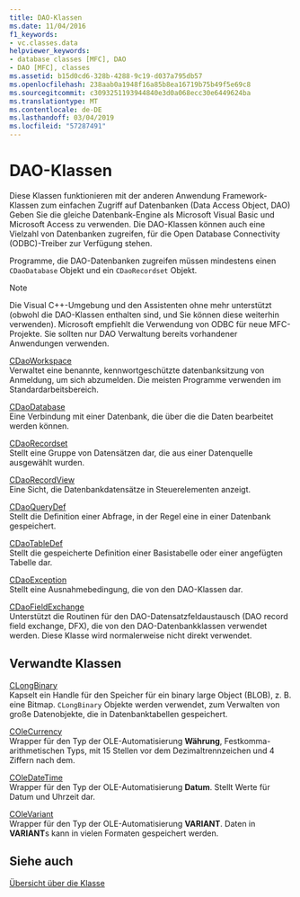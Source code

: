 ```yaml
---
title: DAO-Klassen
ms.date: 11/04/2016
f1_keywords:
- vc.classes.data
helpviewer_keywords:
- database classes [MFC], DAO
- DAO [MFC], classes
ms.assetid: b15d0cd6-328b-4288-9c19-d037a795db57
ms.openlocfilehash: 238aab0a1948f16a85b8ea16719b75b49f5e69c8
ms.sourcegitcommit: c3093251193944840e3d0a068ecc30e6449624ba
ms.translationtype: MT
ms.contentlocale: de-DE
ms.lasthandoff: 03/04/2019
ms.locfileid: "57287491"
---
```

# <a name="dao-classes"></a>DAO-Klassen

Diese Klassen funktionieren mit der anderen Anwendung Framework-Klassen zum einfachen Zugriff auf Datenbanken (Data Access Object, DAO) Geben Sie die gleiche Datenbank-Engine als Microsoft Visual Basic und Microsoft Access zu verwenden. Die DAO-Klassen können auch eine Vielzahl von Datenbanken zugreifen, für die Open Database Connectivity (ODBC)-Treiber zur Verfügung stehen.

Programme, die DAO-Datenbanken zugreifen müssen mindestens einen `CDaoDatabase` Objekt und ein `CDaoRecordset` Objekt.

> [!NOTE]
>  Die Visual C++-Umgebung und den Assistenten ohne mehr unterstützt (obwohl die DAO-Klassen enthalten sind, und Sie können diese weiterhin verwenden). Microsoft empfiehlt die Verwendung von ODBC für neue MFC-Projekte. Sie sollten nur DAO Verwaltung bereits vorhandener Anwendungen verwenden.

[CDaoWorkspace](../mfc/reference/cdaoworkspace-class.md)<br/>
Verwaltet eine benannte, kennwortgeschützte datenbanksitzung von Anmeldung, um sich abzumelden. Die meisten Programme verwenden im Standardarbeitsbereich.

[CDaoDatabase](../mfc/reference/cdaodatabase-class.md)<br/>
Eine Verbindung mit einer Datenbank, die über die die Daten bearbeitet werden können.

[CDaoRecordset](../mfc/reference/cdaorecordset-class.md)<br/>
Stellt eine Gruppe von Datensätzen dar, die aus einer Datenquelle ausgewählt wurden.

[CDaoRecordView](../mfc/reference/cdaorecordview-class.md)<br/>
Eine Sicht, die Datenbankdatensätze in Steuerelementen anzeigt.

[CDaoQueryDef](../mfc/reference/cdaoquerydef-class.md)<br/>
Stellt die Definition einer Abfrage, in der Regel eine in einer Datenbank gespeichert.

[CDaoTableDef](../mfc/reference/cdaotabledef-class.md)<br/>
Stellt die gespeicherte Definition einer Basistabelle oder einer angefügten Tabelle dar.

[CDaoException](../mfc/reference/cdaoexception-class.md)<br/>
Stellt eine Ausnahmebedingung, die von den DAO-Klassen dar.

[CDaoFieldExchange](../mfc/reference/cdaofieldexchange-class.md)<br/>
Unterstützt die Routinen für den DAO-Datensatzfeldaustausch (DAO record field exchange, DFX), die von den DAO-Datenbankklassen verwendet werden. Diese Klasse wird normalerweise nicht direkt verwendet.

## <a name="related-classes"></a>Verwandte Klassen

[CLongBinary](../mfc/reference/clongbinary-class.md)<br/>
Kapselt ein Handle für den Speicher für ein binary large Object (BLOB), z. B. eine Bitmap. `CLongBinary` Objekte werden verwendet, zum Verwalten von große Datenobjekte, die in Datenbanktabellen gespeichert.

[COleCurrency](../mfc/reference/colecurrency-class.md)<br/>
Wrapper für den Typ der OLE-Automatisierung **Währung**, Festkomma-arithmetischen Typs, mit 15 Stellen vor dem Dezimaltrennzeichen und 4 Ziffern nach dem.

[COleDateTime](../atl-mfc-shared/reference/coledatetime-class.md)<br/>
Wrapper für den Typ der OLE-Automatisierung **Datum**. Stellt Werte für Datum und Uhrzeit dar.

[COleVariant](../mfc/reference/colevariant-class.md)<br/>
Wrapper für den Typ der OLE-Automatisierung **VARIANT**. Daten in **VARIANT**s kann in vielen Formaten gespeichert werden.

## <a name="see-also"></a>Siehe auch

[Übersicht über die Klasse](../mfc/class-library-overview.md)
